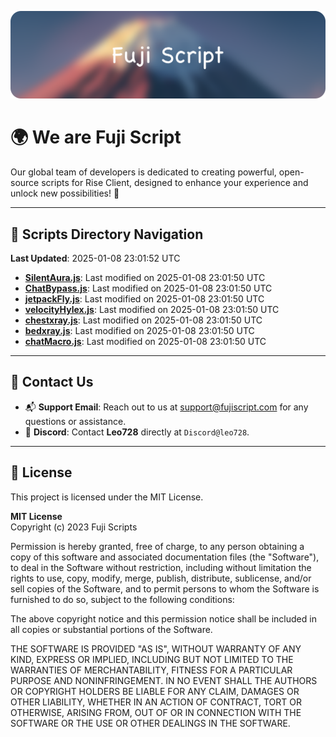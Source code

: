 ![Banner](.github/b.webp)

# 🌍 **We are Fuji Script**

Our global team of developers is dedicated to creating powerful, open-source scripts for Rise Client, designed to enhance your experience and unlock new possibilities! 🌟

---
<!-- SCRIPTS_NAVIGATION_START -->
## 📂 **Scripts Directory Navigation**

**Last Updated**: 2025-01-08 23:01:52 UTC

- **[SilentAura.js](scripts/SilentAura.js)**: Last modified on 2025-01-08 23:01:50 UTC
- **[ChatBypass.js](scripts/ChatBypass.js)**: Last modified on 2025-01-08 23:01:50 UTC
- **[jetpackFly.js](scripts/jetpackFly.js)**: Last modified on 2025-01-08 23:01:50 UTC
- **[velocityHylex.js](scripts/velocityHylex.js)**: Last modified on 2025-01-08 23:01:50 UTC
- **[chestxray.js](scripts/chestxray.js)**: Last modified on 2025-01-08 23:01:50 UTC
- **[bedxray.js](scripts/bedxray.js)**: Last modified on 2025-01-08 23:01:50 UTC
- **[chatMacro.js](scripts/chatMacro.js)**: Last modified on 2025-01-08 23:01:50 UTC

<!-- SCRIPTS_NAVIGATION_END -->

---

## 💬 **Contact Us**  
- 📬 **Support Email**: Reach out to us at [support@fujiscript.com](mailto:support@fujiscript.com) for any questions or assistance.  
- 💬 **Discord**: Contact **Leo728** directly at `Discord@leo728`.

---

## 📜 **License**

This project is licensed under the MIT License.  

**MIT License**  
Copyright (c) 2023 Fuji Scripts  

Permission is hereby granted, free of charge, to any person obtaining a copy of this software and associated documentation files (the "Software"), to deal in the Software without restriction, including without limitation the rights to use, copy, modify, merge, publish, distribute, sublicense, and/or sell copies of the Software, and to permit persons to whom the Software is furnished to do so, subject to the following conditions:  

The above copyright notice and this permission notice shall be included in all copies or substantial portions of the Software.  

THE SOFTWARE IS PROVIDED "AS IS", WITHOUT WARRANTY OF ANY KIND, EXPRESS OR IMPLIED, INCLUDING BUT NOT LIMITED TO THE WARRANTIES OF MERCHANTABILITY, FITNESS FOR A PARTICULAR PURPOSE AND NONINFRINGEMENT. IN NO EVENT SHALL THE AUTHORS OR COPYRIGHT HOLDERS BE LIABLE FOR ANY CLAIM, DAMAGES OR OTHER LIABILITY, WHETHER IN AN ACTION OF CONTRACT, TORT OR OTHERWISE, ARISING FROM, OUT OF OR IN CONNECTION WITH THE SOFTWARE OR THE USE OR OTHER DEALINGS IN THE SOFTWARE.  

